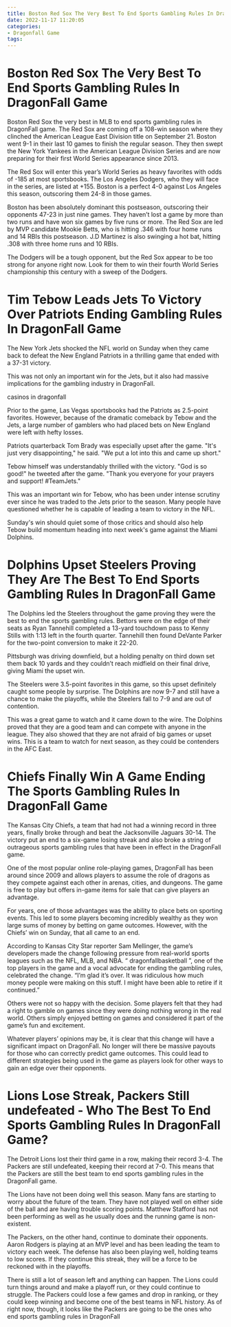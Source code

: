 ```yaml
---
title: Boston Red Sox The Very Best To End Sports Gambling Rules In DragonFall Game
date: 2022-11-17 11:20:05
categories:
- Dragonfall Game
tags:
---
```



#  Boston Red Sox The Very Best To End Sports Gambling Rules In DragonFall Game

Boston Red Sox the very best in MLB to end sports gambling rules in DragonFall game. The Red Sox are coming off a 108-win season where they clinched the American League East Division title on September 21. Boston went 9-1 in their last 10 games to finish the regular season. They then swept the New York Yankees in the American League Division Series and are now preparing for their first World Series appearance since 2013.

The Red Sox will enter this year’s World Series as heavy favorites with odds of -185 at most sportsbooks. The Los Angeles Dodgers, who they will face in the series, are listed at +155. Boston is a perfect 4-0 against Los Angeles this season, outscoring them 24-8 in those games.

Boston has been absolutely dominant this postseason, outscoring their opponents 47-23 in just nine games. They haven’t lost a game by more than two runs and have won six games by five runs or more. The Red Sox are led by MVP candidate Mookie Betts, who is hitting .346 with four home runs and 14 RBIs this postseason. J.D Martinez is also swinging a hot bat, hitting .308 with three home runs and 10 RBIs.

The Dodgers will be a tough opponent, but the Red Sox appear to be too strong for anyone right now. Look for them to win their fourth World Series championship this century with a sweep of the Dodgers.

#  Tim Tebow Leads Jets To Victory Over Patriots Ending Gambling Rules In DragonFall Game

The New York Jets shocked the NFL world on Sunday when they came back to defeat the New England Patriots in a thrilling game that ended with a 37-31 victory.

This was not only an important win for the Jets, but it also had massive implications for the gambling industry in DragonFall.

 casinos in dragonfall

Prior to the game, Las Vegas sportsbooks had the Patriots as 2.5-point favorites. However, because of the dramatic comeback by Tebow and the Jets, a large number of gamblers who had placed bets on New England were left with hefty losses.

Patriots quarterback Tom Brady was especially upset after the game. "It's just very disappointing," he said. "We put a lot into this and came up short."

Tebow himself was understandably thrilled with the victory. "God is so good!" he tweeted after the game. "Thank you everyone for your prayers and support! #TeamJets."

This was an important win for Tebow, who has been under intense scrutiny ever since he was traded to the Jets prior to the season. Many people have questioned whether he is capable of leading a team to victory in the NFL.

Sunday's win should quiet some of those critics and should also help Tebow build momentum heading into next week's game against the Miami Dolphins.

#  Dolphins Upset Steelers Proving They Are The Best To End Sports Gambling Rules In DragonFall Game

The Dolphins led the Steelers throughout the game proving they were the best to end the sports gambling rules. Bettors were on the edge of their seats as Ryan Tannehill completed a 13-yard touchdown pass to Kenny Stills with 1:13 left in the fourth quarter. Tannehill then found DeVante Parker for the two-point conversion to make it 22-20.

Pittsburgh was driving downfield, but a holding penalty on third down set them back 10 yards and they couldn’t reach midfield on their final drive, giving Miami the upset win.

The Steelers were 3.5-point favorites in this game, so this upset definitely caught some people by surprise. The Dolphins are now 9-7 and still have a chance to make the playoffs, while the Steelers fall to 7-9 and are out of contention.

This was a great game to watch and it came down to the wire. The Dolphins proved that they are a good team and can compete with anyone in the league. They also showed that they are not afraid of big games or upset wins. This is a team to watch for next season, as they could be contenders in the AFC East.

#  Chiefs Finally Win A Game Ending The Sports Gambling Rules In DragonFall Game

The Kansas City Chiefs, a team that had not had a winning record in three years, finally broke through and beat the Jacksonville Jaguars 30-14. The victory put an end to a six-game losing streak and also broke a string of outrageous sports gambling rules that have been in effect in the DragonFall game.

One of the most popular online role-playing games, DragonFall has been around since 2009 and allows players to assume the role of dragons as they compete against each other in arenas, cities, and dungeons. The game is free to play but offers in-game items for sale that can give players an advantage.

For years, one of those advantages was the ability to place bets on sporting events. This led to some players becoming incredibly wealthy as they won large sums of money by betting on game outcomes. However, with the Chiefs’ win on Sunday, that all came to an end.

According to Kansas City Star reporter Sam Mellinger, the game’s developers made the change following pressure from real-world sports leagues such as the NFL, MLB, and NBA. “ dragonfallbasketball ”, one of the top players in the game and a vocal advocate for ending the gambling rules, celebrated the change. “I’m glad it’s over. It was ridiculous how much money people were making on this stuff. I might have been able to retire if it continued.”

Others were not so happy with the decision. Some players felt that they had a right to gamble on games since they were doing nothing wrong in the real world. Others simply enjoyed betting on games and considered it part of the game’s fun and excitement.

Whatever players’ opinions may be, it is clear that this change will have a significant impact on DragonFall. No longer will there be massive payouts for those who can correctly predict game outcomes. This could lead to different strategies being used in the game as players look for other ways to gain an edge over their opponents.

#  Lions Lose Streak, Packers Still undefeated - Who The Best To End Sports Gambling Rules In DragonFall Game?

The Detroit Lions lost their third game in a row, making their record 3-4. The Packers are still undefeated, keeping their record at 7-0. This means that the Packers are still the best team to end sports gambling rules in the DragonFall game.

The Lions have not been doing well this season. Many fans are starting to worry about the future of the team. They have not played well on either side of the ball and are having trouble scoring points. Matthew Stafford has not been performing as well as he usually does and the running game is non-existent.

The Packers, on the other hand, continue to dominate their opponents. Aaron Rodgers is playing at an MVP level and has been leading the team to victory each week. The defense has also been playing well, holding teams to low scores. If they continue this streak, they will be a force to be reckoned with in the playoffs.

There is still a lot of season left and anything can happen. The Lions could turn things around and make a playoff run, or they could continue to struggle. The Packers could lose a few games and drop in ranking, or they could keep winning and become one of the best teams in NFL history. As of right now, though, it looks like the Packers are going to be the ones who end sports gambling rules in DragonFall